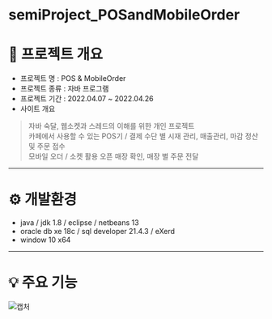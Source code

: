 # semiProject_POSandMobileOrder

# 📌 프로젝트 개요

- 프로젝트 명 : POS & MobileOrder
- 프로젝트 종류 : 자바 프로그램
- 프로젝트 기간 : 2022.04.07 ~ 2022.04.26
- 사이트 개요   
> 자바 숙달, 웹소켓과 스레드의 이해를 위한 개인 프로젝트   
> 카페에서 사용할 수 있는 POS기 / 결제 수단 별 시재 관리, 매출관리, 마감 정산 및 주문 접수   
> 모바일 오더 / 소켓 활용 오픈 매장 확인, 매장 별 주문 전달



   
***
# :gear: 개발환경   

- java / jdk 1.8 / eclipse / netbeans 13
- oracle db xe 18c / sql developer 21.4.3 / eXerd   
- window 10 x64


***
# :bulb: 주요 기능


![캡처](https://user-images.githubusercontent.com/99188096/180598245-a38b640c-0399-47bb-9df6-fcce54d93410.PNG)   


